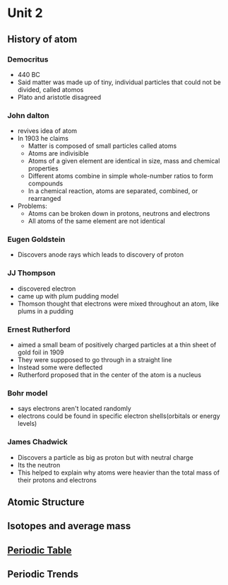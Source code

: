 # Unit 2

## History of atom
### Democritus
- 440 BC
- Said matter was made up of tiny, individual particles that could not be divided, called atomos
- Plato and aristotle disagreed
### John dalton
- revives idea of atom
- In 1903 he claims
  - Matter is composed of small particles called atoms
  - Atoms are indivisible
  - Atoms of a given element are identical in size, mass and chemical properties
  - Different atoms combine in simple whole-number ratios to form compounds
  - In a chemical reaction, atoms are separated, combined, or rearranged
- Problems:
  - Atoms can be broken down in protons, neutrons and electrons
  - All atoms of the same element are not identical
### Eugen Goldstein
- Discovers anode rays which leads to discovery of proton
### JJ Thompson
- discovered electron
- came up with plum pudding model
- Thomson thought that electrons were mixed throughout an atom, like plums in a pudding
### Ernest Rutherford
- aimed a small beam of positively charged particles at a thin sheet of  gold foil in 1909
- They were suppposed to go through in a straight line
- Instead some were deflected
- Rutherford proposed that in the center of the atom is a nucleus
### Bohr model
- says electrons aren't located randomly
- electrons could be found in specific electron shells(orbitals or energy levels)
### James Chadwick
- Discovers a particle as big as proton but with neutral charge
- Its the neutron
- This helped to explain why atoms were heavier than the total mass of their protons and electrons

## Atomic Structure

## Isotopes and average mass

## [Periodic Table](https://ptable.com/)

## Periodic Trends
